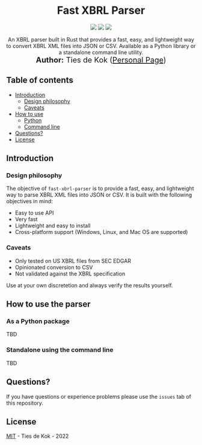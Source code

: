 <h1 align="center">
    Fast XBRL Parser
    <!-- 
   <img src="https://i.imgur.com/KZGIDj0.png" alt="Get started with Python for Research" title="Get started with Python for Research" />
   -->
</h1>
<p align="center">  
 <a href="https://mybinder.org/v2/gh/TiesdeKok/fast_xbrl_parser/master?urlpath=lab"><img src="https://mybinder.org/badge_logo.svg"></a>
 <a href="https://opensource.org/licenses/MIT"><img src="https://img.shields.io/badge/license-MIT-blue.svg"></a>
  <img src="https://img.shields.io/badge/last%20updated-December%202021-3d62d1">
 
</p>

<p align="center">
An XBRL parser built in Rust that provides a fast, easy, and lightweight way to convert XBRL XML files into JSON or CSV. Available as a Python library or a standalone command line utility. <br>
  <span style='font-size: 15pt'><strong>Author:</strong> Ties de Kok (<a href="https://www.TiesdeKok.com">Personal Page</a>)</span>
</p>

## Table of contents

  * [Introduction](#introduction)
  	* [Design philosophy](#philosophy)
  	* [Caveats](#caveats)
  * [How to use](#howtouse)
      * [Python](#python)
      * [Command line](#commandline)
  * [Questions?](#questions)
  * [License](#license)

<h2 id="introduction">Introduction</h2>
  

<h3 id="philosophy">Design philosophy</h3>

The objective of `fast-xbrl-parser` is to provide a fast, easy, and lightweight way to parse XBRL XML files into JSON or CSV. It is built with the following objectives in mind:

- Easy to use API
- Very fast 
- Lightweight and easy to install
- Cross-platform support (Windows, Linux, and Mac OS are supported)

<h3 id="caveats">Caveats</h3>

- Only tested on US XBRL files from SEC EDGAR
- Opinionated conversion to CSV
- Not validated against the XBRL specification

Use at your own discretetion and always verify the results yourself. 

<h2 id="howtouse">How to use the parser</h2>

<h3 id="python">As a Python package</h3>

TBD

<h3 id="commandline">Standalone using the command line</h3>

TBD


<h2 id="questions">Questions?</h2>

If you have questions or experience problems please use the `issues` tab of this repository.

<h2 id="license">License</h2>

[MIT](LICENSE) - Ties de Kok - 2022
